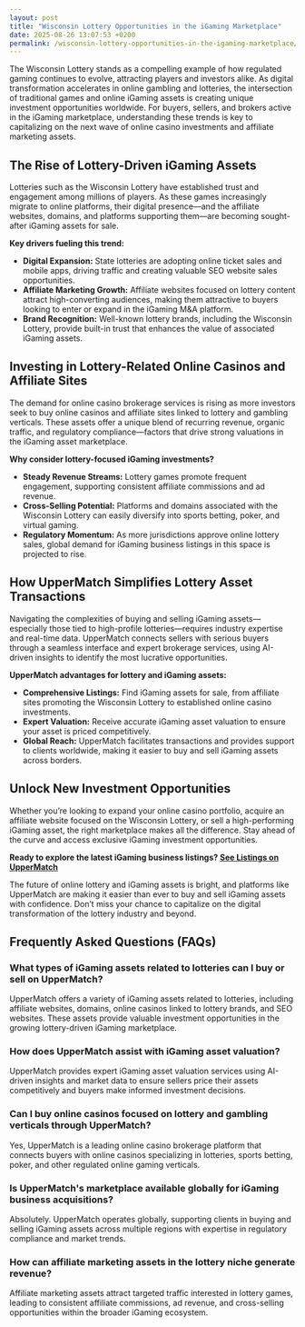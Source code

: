 ```yaml
---
layout: post
title: "Wisconsin Lottery Opportunities in the iGaming Marketplace"
date: 2025-08-26 13:07:53 +0200
permalink: /wisconsin-lottery-opportunities-in-the-igaming-marketplace/
---
```

The Wisconsin Lottery stands as a compelling example of how regulated gaming continues to evolve, attracting players and investors alike. As digital transformation accelerates in online gambling and lotteries, the intersection of traditional games and online iGaming assets is creating unique investment opportunities worldwide. For buyers, sellers, and brokers active in the iGaming marketplace, understanding these trends is key to capitalizing on the next wave of online casino investments and affiliate marketing assets.

## The Rise of Lottery-Driven iGaming Assets

Lotteries such as the Wisconsin Lottery have established trust and engagement among millions of players. As these games increasingly migrate to online platforms, their digital presence—and the affiliate websites, domains, and platforms supporting them—are becoming sought-after iGaming assets for sale.

**Key drivers fueling this trend:**

- **Digital Expansion:** State lotteries are adopting online ticket sales and mobile apps, driving traffic and creating valuable SEO website sales opportunities.
- **Affiliate Marketing Growth:** Affiliate websites focused on lottery content attract high-converting audiences, making them attractive to buyers looking to enter or expand in the iGaming M&A platform.
- **Brand Recognition:** Well-known lottery brands, including the Wisconsin Lottery, provide built-in trust that enhances the value of associated iGaming assets.

## Investing in Lottery-Related Online Casinos and Affiliate Sites

The demand for online casino brokerage services is rising as more investors seek to buy online casinos and affiliate sites linked to lottery and gambling verticals. These assets offer a unique blend of recurring revenue, organic traffic, and regulatory compliance—factors that drive strong valuations in the iGaming asset marketplace.

**Why consider lottery-focused iGaming investments?**

- **Steady Revenue Streams:** Lottery games promote frequent engagement, supporting consistent affiliate commissions and ad revenue.
- **Cross-Selling Potential:** Platforms and domains associated with the Wisconsin Lottery can easily diversify into sports betting, poker, and virtual gaming.
- **Regulatory Momentum:** As more jurisdictions approve online lottery sales, global demand for iGaming business listings in this space is projected to rise.

## How UpperMatch Simplifies Lottery Asset Transactions

Navigating the complexities of buying and selling iGaming assets—especially those tied to high-profile lotteries—requires industry expertise and real-time data. UpperMatch connects sellers with serious buyers through a seamless interface and expert brokerage services, using AI-driven insights to identify the most lucrative opportunities.

**UpperMatch advantages for lottery and iGaming assets:**

- **Comprehensive Listings:** Find iGaming assets for sale, from affiliate sites promoting the Wisconsin Lottery to established online casino investments.
- **Expert Valuation:** Receive accurate iGaming asset valuation to ensure your asset is priced competitively.
- **Global Reach:** UpperMatch facilitates transactions and provides support to clients worldwide, making it easier to buy and sell iGaming assets across borders.

## Unlock New Investment Opportunities

Whether you’re looking to expand your online casino portfolio, acquire an affiliate website focused on the Wisconsin Lottery, or sell a high-performing iGaming asset, the right marketplace makes all the difference. Stay ahead of the curve and access exclusive iGaming investment opportunities.

**Ready to explore the latest iGaming business listings? [See Listings on UpperMatch](https://www.uppermatch.com)**

The future of online lottery and iGaming assets is bright, and platforms like UpperMatch are making it easier than ever to buy and sell iGaming assets with confidence. Don’t miss your chance to capitalize on the digital transformation of the lottery industry and beyond.

## Frequently Asked Questions (FAQs)

### What types of iGaming assets related to lotteries can I buy or sell on UpperMatch?

UpperMatch offers a variety of iGaming assets related to lotteries, including affiliate websites, domains, online casinos linked to lottery brands, and SEO websites. These assets provide valuable investment opportunities in the growing lottery-driven iGaming marketplace.

### How does UpperMatch assist with iGaming asset valuation?

UpperMatch provides expert iGaming asset valuation services using AI-driven insights and market data to ensure sellers price their assets competitively and buyers make informed investment decisions.

### Can I buy online casinos focused on lottery and gambling verticals through UpperMatch?

Yes, UpperMatch is a leading online casino brokerage platform that connects buyers with online casinos specializing in lotteries, sports betting, poker, and other regulated online gaming verticals.

### Is UpperMatch's marketplace available globally for iGaming business acquisitions?

Absolutely. UpperMatch operates globally, supporting clients in buying and selling iGaming assets across multiple regions with expertise in regulatory compliance and market trends.

### How can affiliate marketing assets in the lottery niche generate revenue?

Affiliate marketing assets attract targeted traffic interested in lottery games, leading to consistent affiliate commissions, ad revenue, and cross-selling opportunities within the broader iGaming ecosystem.

<script type="application/ld+json">
{
  "@context": "https://schema.org",
  "@type": "BlogPosting",
  "headline": "Wisconsin Lottery Opportunities in the iGaming Marketplace",
  "description": "Explore how the Wisconsin Lottery is creating unique investment opportunities in the iGaming marketplace through online casinos, affiliate websites, and digital gambling assets. Learn how UpperMatch simplifies buying and selling iGaming assets globally.",
  "author": {
    "@type": "Person",
    "name": "UpperMatch"
  },
  "publisher": {
    "@type": "Organization",
    "name": "UpperMatch"
  },
  "mainEntityOfPage": {
    "@type": "WebPage",
    "@id": "https://www.uppermatch.com/blog/wisconsin-lottery-opportunities-igaming-marketplace"
  },
  "datePublished": "2024-06-01",
  "dateModified": "2024-06-01",
  "keywords": "iGaming marketplace, buy online casinos, sell affiliate websites, iGaming assets for sale, online casino investments, iGaming M&A platform, affiliate site marketplace, SEO website sales, iGaming business listings, buy and sell iGaming assets, online casino brokerage, iGaming asset valuation, affiliate marketing assets, iGaming domain sales, iGaming industry news, iGaming investment opportunities, iGaming business acquisitions, iGaming asset marketplace, iGaming website listings, iGaming asset exchange",
  "image": "https://www.uppermatch.com/images/blog/wisconsin-lottery-igaming.jpg",
  "url": "https://www.uppermatch.com/blog/wisconsin-lottery-opportunities-igaming-marketplace"
}
</script>

<script type="application/ld+json">
{
  "@context": "https://schema.org",
  "@type": "FAQPage",
  "mainEntity": [
    {
      "@type": "Question",
      "name": "What types of iGaming assets related to lotteries can I buy or sell on UpperMatch?",
      "acceptedAnswer": {
        "@type": "Answer",
        "text": "UpperMatch offers a variety of iGaming assets related to lotteries, including affiliate websites, domains, online casinos linked to lottery brands, and SEO websites. These assets provide valuable investment opportunities in the growing lottery-driven iGaming marketplace."
      }
    },
    {
      "@type": "Question",
      "name": "How does UpperMatch assist with iGaming asset valuation?",
      "acceptedAnswer": {
        "@type": "Answer",
        "text": "UpperMatch provides expert iGaming asset valuation services using AI-driven insights and market data to ensure sellers price their assets competitively and buyers make informed investment decisions."
      }
    },
    {
      "@type": "Question",
      "name": "Can I buy online casinos focused on lottery and gambling verticals through UpperMatch?",
      "acceptedAnswer": {
        "@type": "Answer",
        "text": "Yes, UpperMatch is a leading online casino brokerage platform that connects buyers with online casinos specializing in lotteries, sports betting, poker, and other regulated online gaming verticals."
      }
    },
    {
      "@type": "Question",
      "name": "Is UpperMatch's marketplace available globally for iGaming business acquisitions?",
      "acceptedAnswer": {
        "@type": "Answer",
        "text": "Absolutely. UpperMatch operates globally, supporting clients in buying and selling iGaming assets across multiple regions with expertise in regulatory compliance and market trends."
      }
    },
    {
      "@type": "Question",
      "name": "How can affiliate marketing assets in the lottery niche generate revenue?",
      "acceptedAnswer": {
        "@type": "Answer",
        "text": "Affiliate marketing assets attract targeted traffic interested in lottery games, leading to consistent affiliate commissions, ad revenue, and cross-selling opportunities within the broader iGaming ecosystem."
      }
    }
  ]
}
</script>